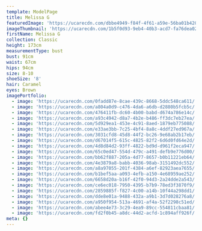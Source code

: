 ```yaml
---
template: ModelPage
title: Melissa G
featuredImage: 'https://ucarecdn.com/dbbe4949-f84f-4f61-a59e-56ba01b420da/'
imageThumbnail: 'https://ucarecdn.com/1b5f0d93-9eb4-40b3-acd7-fa76dea02adb/'
firstName: Melissa G
collection: Classic
height: 173cm
measurementType: bust
bust: 91cm
waist: 67cm
hips: 94cm
size: 8-10
shoeSize: '8'
hair: Caramel
eyes: Brown
imagePortfolio:
  - image: 'https://ucarecdn.com/0fadd87e-8cae-439c-8668-5ddc548ca611/'
  - image: 'https://ucarecdn.com/a804a0d9-c476-4da6-a6db-d2880b5fcb5c/'
  - image: 'https://ucarecdn.com/476411fb-dc60-4b00-babd-d674a786e14c/'
  - image: 'https://ucarecdn.com/a93c4942-d8a7-4b2e-b486-ff3dc7eb27ea/'
  - image: 'https://ucarecdn.com/5d929ea1-453e-4c91-8aed-1879eb775088/'
  - image: 'https://ucarecdn.com/e33ae3bb-7c25-4bf4-8a8c-4ddf27ed967a/'
  - image: 'https://ucarecdn.com/3031cfd8-45d8-44f2-bc26-9e68ab2b17eb/'
  - image: 'https://ucarecdn.com/d67014f5-615c-4825-82f2-6d6d0fd64e2d/'
  - image: 'https://ucarecdn.com/4d8d84d2-93ff-4822-bd9d-d961f2eca947/'
  - image: 'https://ucarecdn.com/65c0ed47-554d-479c-a491-defb9e776d00/'
  - image: 'https://ucarecdn.com/bb62f887-205a-4d77-8657-b0b11221eb64/'
  - image: 'https://ucarecdn.com/4e3879a8-babb-4036-98ab-3151492dc552/'
  - image: 'https://ucarecdn.com/a8a97055-201f-4384-a6ef-82923aea7655/'
  - image: 'https://ucarecdn.com/b1bef5aa-a093-4efb-a150-4e68959ae252/'
  - image: 'https://ucarecdn.com/6658d20a-b16f-42f0-94d3-2a24dde2a543/'
  - image: 'https://ucarecdn.com/ce6ec018-7950-4395-b7b9-78ed3f3870f9/'
  - image: 'https://ucarecdn.com/2859885f-f827-4c00-a14b-10f44a298dd1/'
  - image: 'https://ucarecdn.com/dde8e01a-9488-432a-a9b1-3d7d028276a8/'
  - image: 'https://ucarecdn.com/a950f954-513a-4691-af4a-52f2298c51ed/'
  - image: 'https://ucarecdn.com/abee4e73-3c29-4ea9-89cc-554811cbaa81/'
  - image: 'https://ucarecdn.com/fd2f0b45-a8dc-44d2-acfd-1c894aff926f/'
meta: {}
---
```


